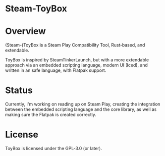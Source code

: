 Steam-ToyBox
============

# Overview

(Steam-)ToyBox is a Steam Play Compatibility Tool, Rust-based, and extendable.

ToyBox is inspired by SteamTinkerLaunch, but with a more extendable approach via
an embedded scripting language, modern UI (Iced), and written in an safe
language, with Flatpak support.

# Status

Currently, I'm working on reading up on Steam Play, creating the integration
between the embedded scripting language and the core library, as well as making
sure the Flatpak is created correctly.

# License

ToyBox is licensed under the GPL-3.0 (or later).
